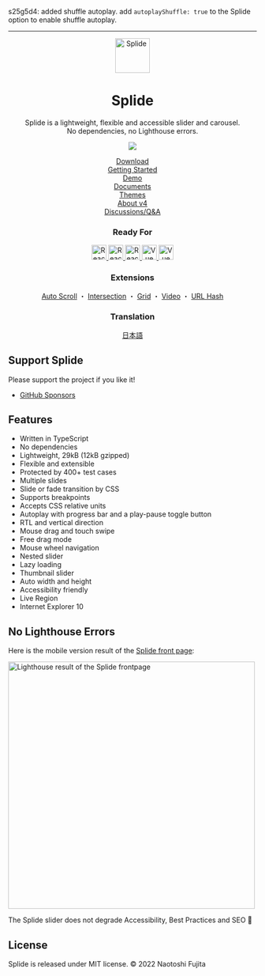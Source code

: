 s25g5d4: added shuffle autoplay. add `autoplayShuffle: true`
to the Splide option to enable shuffle autoplay.

<hr></hr>

<div align="center">
<a href="https://splidejs.com">
  <img alt="Splide" src="./images/logo.svg" width="70">
</a>

<h1>Splide</h1>

<p>
Splide is a lightweight, flexible and accessible slider and carousel.<br>
No dependencies, no Lighthouse errors.
</p>

[![](https://data.jsdelivr.com/v1/package/npm/@splidejs/splide/badge?v=1)](https://www.jsdelivr.com/package/npm/@splidejs/splide)

<p>
  <a href="https://github.com/Splidejs/splide/releases/latest">Download</a>
  <br>
  <a href="https://splidejs.com/guides/getting-started/">Getting Started</a>
  <br>
  <a href="https://splidejs.com/">Demo</a>
  <br>
  <a href="https://splidejs.com/documents/">Documents</a>
  <br>
  <a href="https://splidejs.com/guides/themes/">Themes</a>
  <br>
  <a href="https://splidejs.com/guides/version4/">About v4</a>
  <br>
  <a href="https://github.com/Splidejs/splide/discussions">Discussions/Q&A</a>
</p>

<h3>
  Ready For
</h3>
<p>
  <a href="https://splidejs.com/guides/getting-started/">
    <img alt="React Splide" src="./images/javascript-logo.svg" width="30">
  </a>
  <a href="https://splidejs.com/guides/getting-started/">
    <img alt="React Splide" src="./images/typescript-logo.svg" width="30">
  </a>
  <a href="https://splidejs.com/integration/react-splide/">
    <img alt="React Splide" src="./images/react-logo.svg" width="30">
  </a>
  <a href="https://splidejs.com/integration/vue-splide/">
    <img alt="Vue Splide" src="./images/vue-logo.svg" width="30">
  </a>
  <a href="https://splidejs.com/integration/svelte-splide/">
    <img alt="Vue Splide" src="./images/svelte-logo.svg" width="30">
  </a>
</p>

<h3>
  Extensions
</h3>

<p>
  <a href="https://splidejs.com/extensions/auto-scroll/">Auto Scroll</a> ・
  <a href="https://splidejs.com/extensions/intersection/">Intersection</a> ・
  <a href="https://splidejs.com/extensions/grid/">Grid</a> ・
  <a href="https://splidejs.com/extensions/video/">Video</a> ・
  <a href="https://splidejs.com/extensions/url-hash/">URL Hash</a>
</p>

<h3>
  Translation
</h3>

<p>
  <a href="https://ja.splidejs.com">日本語</a>
</p>
</div>

## Support Splide

Please support the project if you like it!
- [GitHub Sponsors](https://github.com/sponsors/NaotoshiFujita)

## Features

- Written in TypeScript
- No dependencies
- Lightweight, 29kB (12kB gzipped)
- Flexible and extensible
- Protected by 400+ test cases
- Multiple slides
- Slide or fade transition by CSS
- Supports breakpoints
- Accepts CSS relative units
- Autoplay with progress bar and a play-pause toggle button
- RTL and vertical direction
- Mouse drag and touch swipe
- Free drag mode
- Mouse wheel navigation
- Nested slider
- Lazy loading
- Thumbnail slider
- Auto width and height
- Accessibility friendly
- Live Region
- Internet Explorer 10


## No Lighthouse Errors

Here is the mobile version result of the [Splide front page](https://splidejs.com):

<img alt="Lighthouse result of the Splide frontpage" src="./images/lighthouse-mobile.png" width="500">

The Splide slider does not degrade Accessibility, Best Practices and SEO 🎉


## License

Splide is released under MIT license. © 2022 Naotoshi Fujita
